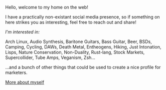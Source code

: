 Hello, welcome to my home on the web!

I have a practically non-existant social media presence, so if something on here strikes you as interesting, feel free to reach out and share!

_I'm interested in:_

Arch Linux, Audio Synthesis, Baritone Guitars, Bass Guitar, Beer, BSDs, Camping, Cycling, DAWs, Death Metal, Entheogens, Hiking, Just Intonation, Lisps, Nature Conservation, Non-Duality, Rust-lang, Stock Markets, Supercollider, Tube Amps, Veganism, Zsh...

...and a bunch of other things that could be used to create a nice profile for marketers.

[More about myself](/about)
